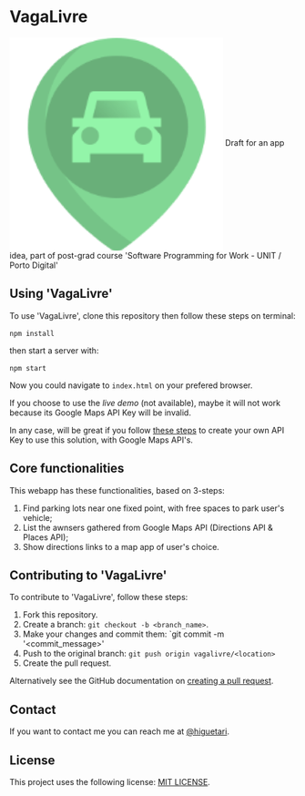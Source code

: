 # VagaLivre
<img align="center" alt="Vagalivre logo" src="https://github.com/thiagojacinto/vagalivre-web/blob/master/webapp/favicon/android-chrome-192x192.png">
Draft for an app idea, part of post-grad course 'Software Programming for Work - UNIT / Porto Digital'

## Using 'VagaLivre'

To use 'VagaLivre', clone this repository then follow these steps on terminal:
```shell
npm install
```
then start a server with:
```shell
npm start
```
Now you could navigate to `index.html` on your prefered browser.

If you choose to use the _live demo_ (not available), maybe it will not work because its Google Maps API Key will be invalid.

In any case, will be great if you follow [these steps](https://developers.google.com/maps/documentation/javascript/get-api-key) to create your own API Key to use this solution, with Google Maps API's.

## Core functionalities

This webapp has these functionalities, based on 3-steps:
  1. Find parking lots near one fixed point, with free spaces to park user's vehicle;
  2. List the awnsers gathered from Google Maps API (Directions API & Places API);
  3. Show directions links to a map app of user's choice.
  
## Contributing to 'VagaLivre'

To contribute to  'VagaLivre', follow these steps:

1. Fork this repository.
2. Create a branch: `git checkout -b <branch_name>`. 
3. Make your changes and commit them: `git commit -m '<commit_message>'
4. Push to the original branch: `git push origin vagalivre/<location>`
5. Create the pull request.

Alternatively see the GitHub documentation on [creating a pull request](https://help.github.com/en/github/collaborating-with-issues-and-pull-requests/creating-a-pull-request).

## Contact 

If you want to contact me you can reach me at [@higuetari](https://twitter.com/higuetari).

## License 

This project uses the following license: [MIT LICENSE](LICENSE).
